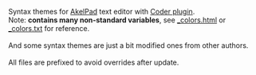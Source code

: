 Syntax themes for <a href="http://akelpad.sf.net/">AkelPad</a> text editor with <a href="http://akelpad.sf.net/en/plugins.php">Coder plugin</a>.
<br>Note: <strong>contains many non-standard variables</strong>, see <a href="_colors.html">\_colors.html</a> or <a href="_colors.txt">\_colors.txt</a> for reference.
<br>
<br>And some syntax themes are just a bit modified ones from other authors.
<br>
<br>All files are prefixed to avoid overrides after update.
